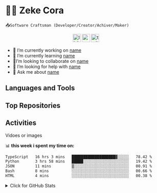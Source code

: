 <h1>🏄‍♂️ Zeke Cora</h1>

📥`Software Craftsman (Developer/Creator/Achiver/Maker)`

<!-- ---------SOCIALS---------- -->
<div align="center">
    <img src="https://img.shields.io/static/v1?message=LinkedIn&logo=linkedin&label=&color=0077B5&logoColor=white&labelColor=&style=for-the-badge" height="25" alt="linkedin logo"  />
    <img src="https://img.shields.io/static/v1?message=Youtube&logo=youtube&label=&color=FF0000&logoColor=white&labelColor=&style=for-the-badge" height="25" alt="youtube logo"  />
    <img src="https://img.shields.io/static/v1?message=Twitter&logo=twitter&label=&color=1DA1F2&logoColor=white&labelColor=&style=for-the-badge" height="25" alt="twitter logo"  />
</div>

<!-- ----------I'M---------- -->
<p>
    <ul>
        <li>🔭 I’m currently working on <a href="link">name</a></li>
        <li>🌱 I’m currently learning <a href="link">name</a></li>
        <li>👯I’m looking to collaborate on <a href="link">name</a></li>
        <li>🤔 I’m looking for help with <a href="link">name</a></li>
        <li>💬 Ask me about <a href="link">name</a></li>
    </ul>
</p>

<!-- ----------MAIN------------ -->
<h2 align="left">Languages and Tools</h2>
<h2 align="left">Top Repositories</h2>
<h2 align="left">Activities</h2>
    <p> Vidoes or images</p>

📊 **this week i spent my time on:**
<!--START_SECTION:waka-->

```txt
TypeScript   16 hrs 3 mins   ███████████████████▓░░░░░   78.42 %
Python       3 hrs 58 mins   █████░░░░░░░░░░░░░░░░░░░░   19.42 %
JSON         11 mins         ▒░░░░░░░░░░░░░░░░░░░░░░░░   00.91 %
Bash         8 mins          ░░░░░░░░░░░░░░░░░░░░░░░░░   00.66 %
HTML         4 mins          ░░░░░░░░░░░░░░░░░░░░░░░░░   00.38 %
```

<!--END_SECTION:waka-->


<details>
<summary>Click for GitHub Stats</summary>
<p align="center">
    <img alt = "GitHub Stats" src="https://github-readme-stats.vercel.app/api?username=sackeyetrue&show_icons=true&hide=issues&icon_color=000000&hide_border=true&title_color=5391FE&text_color=555">
    <br>
    <img alt = "Top Language" src="https://github-readme-stats.vercel.app/api/top-langs/?username=sackeyetrue&hide=html,&hide_border=true&title_color=5391FE&text_color=555"
</p>
</p>details>

<!-- ----------STATS----------- -->
<h2 align="left">My Stats</h2>

<p align="center">
   <img align="center" src="https://github-readme-streak-stats.herokuapp.com/?user=sackeyetrue&" alt="sackeyetrue" />
</p>

<!-- ---------CREDITS---------- -->
<h2 align="left">Credits</h2>

<p>
        - Massive credit goes to @Schweinepriester for the high quality images for each
        badge, labels, information for each badge, and the inspiration to make this
        repository 
        - Credit to @drknzz for the skin tone images, information about it
        too & inspiration
</p>


## 🏆 GitHub Trophies
<!-- ---------TROPHY------------- -->
<p align="center">
  <a href="https://github.com/ryo-ma/github-profile-trophy">
    <img
      src="https://github-profile-trophy.vercel.app/?username=sackeyetrue"
      alt="sackeyetrue"
    />
  </a>
</p>


## 🗂️ Highlight Projects

<a href="https://github.com/sackeyetrue/">
  <img align="center" src="https://github-readme-stats.vercel.app/api/pin/?username=sackeyetrue&repo=sackeyetrue&show_icons=true&line_height=27&title_color=6aa6f8&text_color=8a919a&icon_color=6aa6f8&bg_color=22272e" alt="Cora" />
</a>

<a href="https://github.com/sackeyetrue/">
  <img align="center" src="https://github-readme-stats.vercel.app/api/pin/?username=sackeyetrue&repo=sackeyetrue&show_icons=true&line_height=27&title_color=6aa6f8&text_color=8a919a&icon_color=6aa6f8&bg_color=22272e" alt="Cora" />
</a>

